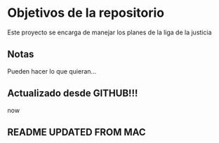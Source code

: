 # Objetivos de la repositorio

Este proyecto se encarga de manejar los planes de la liga de la justicia


## Notas
Pueden hacer lo que quieran...
## Actualizado desde GITHUB!!!
now
## README UPDATED FROM MAC 